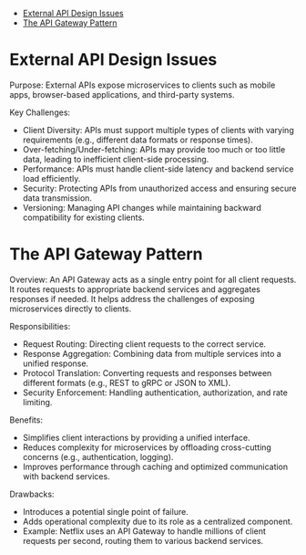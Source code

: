 

<!-- toc -->

- [External API Design Issues](#external-api-design-issues)
- [The API Gateway Pattern](#the-api-gateway-pattern)

<!-- tocstop -->

# External API Design Issues

Purpose: External APIs expose microservices to clients such as mobile apps, browser-based applications, and third-party systems.

Key Challenges:

- Client Diversity: APIs must support multiple types of clients with varying requirements (e.g., different data formats or response times).
- Over-fetching/Under-fetching: APIs may provide too much or too little data, leading to inefficient client-side processing.
- Performance: APIs must handle client-side latency and backend service load efficiently.
- Security: Protecting APIs from unauthorized access and ensuring secure data transmission.
- Versioning: Managing API changes while maintaining backward compatibility for existing clients.

# The API Gateway Pattern

Overview: An API Gateway acts as a single entry point for all client requests. It routes requests to appropriate backend services and aggregates responses if needed. It helps address the challenges of exposing microservices directly to clients.

Responsibilities:

- Request Routing: Directing client requests to the correct service.
- Response Aggregation: Combining data from multiple services into a unified response.
- Protocol Translation: Converting requests and responses between different formats (e.g., REST to gRPC or JSON to XML).
- Security Enforcement: Handling authentication, authorization, and rate limiting.

Benefits:

- Simplifies client interactions by providing a unified interface.
- Reduces complexity for microservices by offloading cross-cutting concerns (e.g., authentication, logging).
- Improves performance through caching and optimized communication with backend services.

Drawbacks:

- Introduces a potential single point of failure.
- Adds operational complexity due to its role as a centralized component.
- Example: Netflix uses an API Gateway to handle millions of client requests per second, routing them to various backend services.
